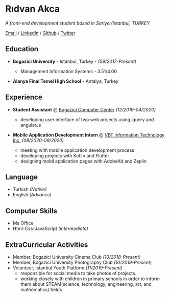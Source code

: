 # Rıdvan Akca

_A front-end development student based in Sariyer/Istanbul, TURKEY_

[Email](akca.ridvann@gmail.com) / [LinkedIn](https://www.linkedin.com/in/ridvanakca/) / [Github](https://github.com/ridvanakca) / [Twitter](https://twitter.com/ridvannakca)


## Education

* **Bogazici University**   -  Istanbul, Turkey - _(09/2017-Present)_

  * Management Information Systems  -    3.51/4.00

* **Alanya Final Temel High School** - Antalya, Turkey

## Experience

* **Student Assistant** @ [Bogazici Computer Center](https://cc.boun.edu.tr/en) _(12/2019-04/2020)_
  
  * developing user interface of two web projects using jquery and angularJs


* **Mobile Application Development Intern** @ [VBT Information Technology Inc.](https://www.vbt.com.tr/en) _(08/2020-09/2020)_
  
  * meeting with mobile application development process
  * developing projects with Kotlin and Flutter
  * designing mobil application pages with AdobeXd and Zeplin
  
## Language

* Turkish _(Native)_
* English _(Advance)_

## Computer Skills

* Ms Office
* Html-Css-JavaScript _(intermediate)_

## ExtraCurricular Activities

* Member, Bogazici University Cinema Club _(10/2018-Present)_
* Member, Bogazici University Photography Club _(10/2019-Present)_
* Volunteer, Istanbul Youth Platform  _(11/2019-Present)_
  * responsible for social media to take photos of projects.
  * working closely with children in primary schools in order to inform them about STEAM(science, technology, engineering, art, and mathematics) fields


